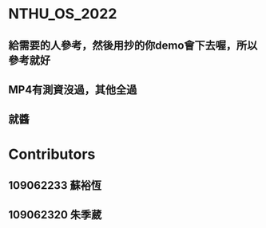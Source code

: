 # NTHU_OS_2022
## 給需要的人參考，然後用抄的你demo會下去喔，所以參考就好
## MP4有測資沒過，其他全過
## 就醬
# Contributors 
## 109062233 蘇裕恆
## 109062320 朱季葳
